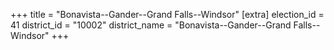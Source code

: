 +++
title = "Bonavista--Gander--Grand Falls--Windsor"
[extra]
election_id = 41
district_id = "10002"
district_name = "Bonavista--Gander--Grand Falls--Windsor"
+++
